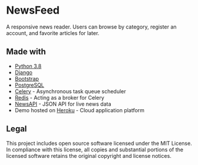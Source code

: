 # NewsFeed
A responsive news reader. Users can browse by category, register an account, and favorite articles for later.

## Made with
* [Python 3.8](https://www.python.org/downloads/)
* [Django](https://www.djangoproject.com/)
* [Bootstrap](https://getbootstrap.com/.org)
* [PostgreSQL](https://www.postgresql.org/)
* [Celery](celeryproject.org) - Asynchronous task queue scheduler
* [Redis](https://redis.io/.org) - Acting as a broker for Celery
* [NewsAPI](https://newsapi.org/) - JSON API for live news data
* Demo hosted on [Heroku](https://redis.io/.org) - Cloud application platform

## Legal
This project includes open source software licensed under the MIT License. In compliance with this license, all copies and substantial portions of the licensed software retains the original copyright and license notices.
